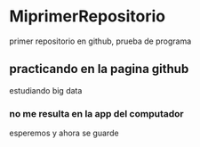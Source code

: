 # MiprimerRepositorio
primer repositorio en github, prueba de programa
## practicando en la pagina github
estudiando big data 
### no me resulta en la app del computador
esperemos y ahora se guarde

